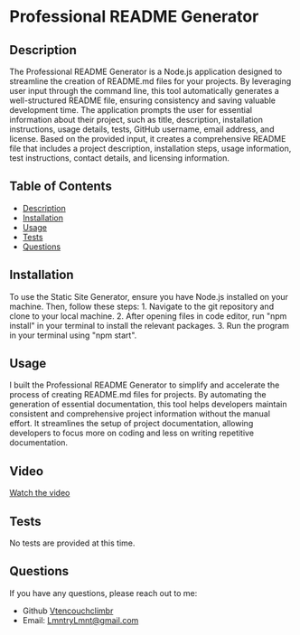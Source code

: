 

  
  
# Professional README Generator

## Description
The Professional README Generator is a Node.js application designed to streamline the creation of README.md files for your projects. By leveraging user input through the command line, this tool automatically generates a well-structured README file, ensuring consistency and saving valuable development time. The application prompts the user for essential information about their project, such as title, description, installation instructions, usage details, tests, GitHub username, email address, and license. Based on the provided input, it creates a comprehensive README file that includes a project description, installation steps, usage information, test instructions, contact details, and licensing information.

## Table of Contents
- [Description](#description)
- [Installation](#installation)
- [Usage](#installation)
- [Tests](#installation)
- [Questions](#questions)


## Installation
To use the Static Site Generator, ensure you have Node.js installed on your machine. Then, follow these steps: 1. Navigate to the git repository and clone to your local machine. 2. After opening files in code editor, run "npm install" in your terminal to install the relevant packages. 3. Run the program in your terminal using "npm start".

## Usage
I built the Professional README Generator to simplify and accelerate the process of creating README.md files for projects. By automating the generation of essential documentation, this tool helps developers maintain consistent and comprehensive project information without the manual effort. It streamlines the setup of project documentation, allowing developers to focus more on coding and less on writing repetitive documentation.

## Video
[Watch the video](https://drive.google.com/file/d/1c5qeGudq99Ku5HeX71d4PY1P5s307yPi/view)

## Tests
No tests are provided at this time.

## Questions
If you have any questions, please reach out to me:
- Github [Vtencouchclimbr](http://github.com/Vtencouchclimbr)
- Email: LmntryLmnt@gmail.com
  